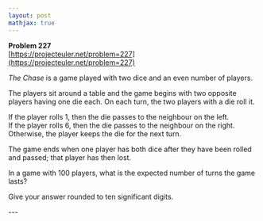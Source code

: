 ```yaml
---
layout: post
mathjax: true
---
```

**Problem 227**  
[https://projecteuler.net/problem=227](https://projecteuler.net/problem=227)

<p><dfn>The Chase</dfn> is a game played with two dice and an even number of players.</p>

<p>The players sit around a table and the game begins with two opposite players having one die each. On each turn, the two players with a die roll it.</p>

<p>If the player rolls 1, then the die passes to the neighbour on the left.<br />
If the player rolls 6, then the die passes to the neighbour on the right.<br />
Otherwise, the player keeps the die for the next turn.</p>

<p>The game ends when one player has both dice after they have been rolled and passed; that player has then lost.</p>

<p>In a game with 100 players, what is the expected number of turns the game lasts?</p>
<p>Give your answer rounded to ten significant digits.</p>
---
